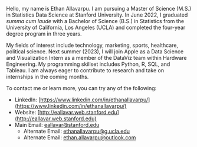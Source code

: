 Hello, my name is Ethan Allavarpu. I am pursuing a Master of Science (M.S.) in Statistics Data Science at Stanford University. In June 2022, I graduated *summa cum laude* with a Bachelor of Science (B.S.) in Statistics from the University of California, Los Angeles (UCLA) and completed the four-year degree program in three years.

My fields of interest include technology, marketing, sports, healthcare, political science. Next summer (2023), I will join Apple as a Data Science and Visualization Intern as a member of the DataViz team within Hardware Engineering. My programming skillset includes Python, R, SQL, and Tableau. I am always eager to contribute to research and take on internships in the coming months.
 
To contact me or learn more, you can try any of the following:

- LinkedIn: [https://www.linkedin.com/in/ethanallavarpu/](https://www.linkedin.com/in/ethanallavarpu/)
- Website: [http://eallavar.web.stanford.edu](http://eallavar.web.stanford.edu)
- Main Email: eallavar@stanford.edu
  - Alternate Email: ethanallavarpu@g.ucla.edu
  - Alternate Email: ethan.allavarpu@outlook.com
